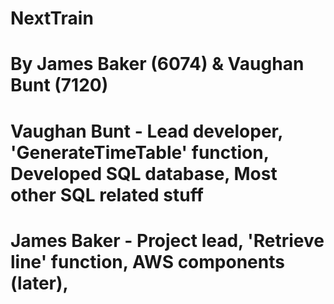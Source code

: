 # NextTrain
# By James Baker (6074) & Vaughan Bunt (7120)

# Vaughan Bunt - Lead developer, 'GenerateTimeTable' function, Developed SQL database, Most other SQL related stuff

# James Baker - Project lead, 'Retrieve line' function, AWS components (later), 
